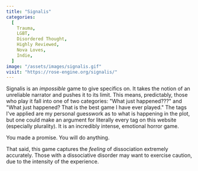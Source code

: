 ```yaml
---
title: "Signalis"
categories:
  [
    Trauma,
    LGBT,
    Disordered Thought,
    Highly Reviewed,
    Nova Loves,
    Indie,
  ]
image: "/assets/images/signalis.gif"
visit: "https://rose-engine.org/signalis/"
---
```


Signalis is an _impossible_ game to give specifics on. It takes the notion of an unreliable narrator and pushes it to its limit. This means, predictably, those who play it fall into one of two categories: "What just happened???" and "What just happened? That is the best game I have ever played." The tags I've applied are my personal guesswork as to what is happening in the plot, but one could make an argument for literally every tag on this website (especially plurality). It is an incredibly intense, emotional horror game.

You made a promise. You will do anything.

That said, this game captures the _feeling_ of dissociation extremely accurately. Those with a dissociative disorder may want to exercise caution, due to the intensity of the experience.